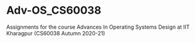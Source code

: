 # Adv-OS_CS60038

Assignments for the course Advances In Operating Systems Design at IIT Kharagpur (CS60038 Autumn 2020-21)

